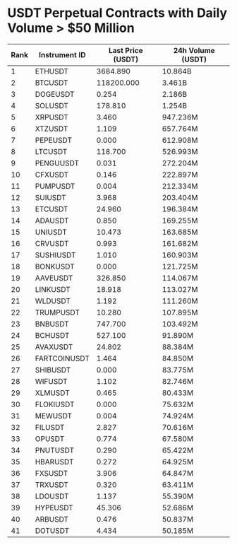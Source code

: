 # USDT Perpetual Contracts with Daily Volume > $50 Million

| Rank | Instrument ID | Last Price (USDT) | 24h Volume (USDT) |
|------|---------------|-------------------|-------------------|
| 1 | ETHUSDT | 3684.890 | 10.864B |
| 2 | BTCUSDT | 118200.000 | 3.461B |
| 3 | DOGEUSDT | 0.254 | 2.186B |
| 4 | SOLUSDT | 178.810 | 1.254B |
| 5 | XRPUSDT | 3.460 | 947.236M |
| 6 | XTZUSDT | 1.109 | 657.764M |
| 7 | PEPEUSDT | 0.000 | 612.908M |
| 8 | LTCUSDT | 118.700 | 526.993M |
| 9 | PENGUUSDT | 0.031 | 272.204M |
| 10 | CFXUSDT | 0.146 | 222.897M |
| 11 | PUMPUSDT | 0.004 | 212.334M |
| 12 | SUIUSDT | 3.968 | 203.404M |
| 13 | ETCUSDT | 24.960 | 196.384M |
| 14 | ADAUSDT | 0.850 | 169.255M |
| 15 | UNIUSDT | 10.473 | 163.685M |
| 16 | CRVUSDT | 0.993 | 161.682M |
| 17 | SUSHIUSDT | 1.010 | 160.903M |
| 18 | BONKUSDT | 0.000 | 121.725M |
| 19 | AAVEUSDT | 326.850 | 114.067M |
| 20 | LINKUSDT | 18.918 | 113.027M |
| 21 | WLDUSDT | 1.192 | 111.260M |
| 22 | TRUMPUSDT | 10.280 | 107.895M |
| 23 | BNBUSDT | 747.700 | 103.492M |
| 24 | BCHUSDT | 527.100 | 91.890M |
| 25 | AVAXUSDT | 24.802 | 88.384M |
| 26 | FARTCOINUSDT | 1.464 | 84.850M |
| 27 | SHIBUSDT | 0.000 | 83.775M |
| 28 | WIFUSDT | 1.102 | 82.746M |
| 29 | XLMUSDT | 0.465 | 80.433M |
| 30 | FLOKIUSDT | 0.000 | 75.632M |
| 31 | MEWUSDT | 0.004 | 74.924M |
| 32 | FILUSDT | 2.827 | 70.616M |
| 33 | OPUSDT | 0.774 | 67.580M |
| 34 | PNUTUSDT | 0.290 | 65.422M |
| 35 | HBARUSDT | 0.272 | 64.925M |
| 36 | FXSUSDT | 3.906 | 64.847M |
| 37 | TRXUSDT | 0.320 | 63.411M |
| 38 | LDOUSDT | 1.137 | 55.390M |
| 39 | HYPEUSDT | 45.306 | 52.686M |
| 40 | ARBUSDT | 0.476 | 50.837M |
| 41 | DOTUSDT | 4.434 | 50.185M |
